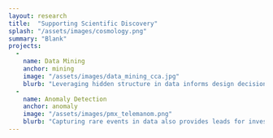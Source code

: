 ```yaml
---
layout: research
title:  "Supporting Scientific Discovery"
splash: "/assets/images/cosmology.png"
summary: "Blank"
projects:
  - 
    name: Data Mining
    anchor: mining
    image: "/assets/images/data_mining_cca.jpg"
    blurb: "Leveraging hidden structure in data informs design decisions in modeling paradigms and expands the set of possibilities for building useful models."
  -
    name: Anomaly Detection
    anchor: anomaly
    image: "/assets/images/pmx_telemanom.png"
    blurb: "Capturing rare events in data also provides leads for investigation to understand the environmental conditions under which a model performs well or poorly."
---
```



<!-- Notes


-->


  
